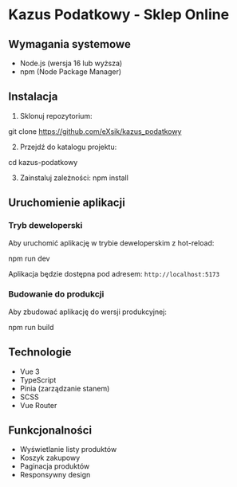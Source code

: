 # Kazus Podatkowy - Sklep Online

## Wymagania systemowe

- Node.js (wersja 16 lub wyższa)
- npm (Node Package Manager)

## Instalacja

1. Sklonuj repozytorium:

git clone https://github.com/eXsik/kazus_podatkowy

2. Przejdź do katalogu projektu:

cd kazus-podatkowy

3. Zainstaluj zależności:
   npm install

## Uruchomienie aplikacji

### Tryb deweloperski

Aby uruchomić aplikację w trybie deweloperskim z hot-reload:

npm run dev

Aplikacja będzie dostępna pod adresem: `http://localhost:5173`

### Budowanie do produkcji

Aby zbudować aplikację do wersji produkcyjnej:

npm run build

## Technologie

- Vue 3
- TypeScript
- Pinia (zarządzanie stanem)
- SCSS
- Vue Router

## Funkcjonalności

- Wyświetlanie listy produktów
- Koszyk zakupowy
- Paginacja produktów
- Responsywny design
